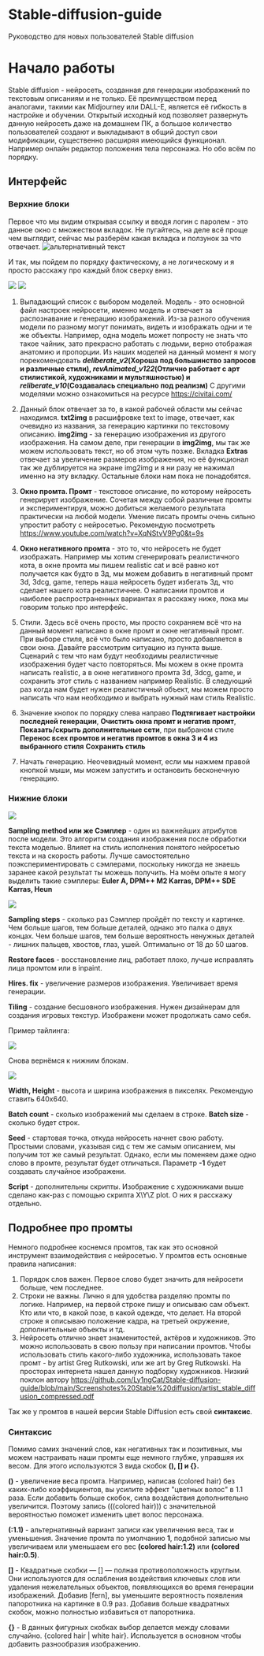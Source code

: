 # Stable-diffusion-guide
Руководство для новых пользователей Stable diffusion

# Начало работы

Stable diffusion - нейросеть, созданная для генерации изображений по текстовым описаниям и не только. Её преимуществом перед аналогами, такими как Midjourney или DALL-E, является её гибкость в настройке и обучении. Открытый исходный код позволяет развернуть данную нейросеть даже на домашнем ПК, а большое количество пользователей создают и выкладывают в общий доступ свои модификации, существенно расширяя имеющийся функционал. Например онлайн редактор положения тела персонажа. Но обо всём по порядку.

## Интерфейс

### Верхние блоки

Первое что мы видим открывая ссылку и вводя логин с паролем - это данное окно с множеством вкладок. Не пугайтесь, на деле всё проще чем выглядит, сейчас мы разберём какая вкладка и ползунок за что отвечает.
<img src="Screenshotes Stable diffusion/Снимок экрана 2023-06-19 083047.png" alt="альтернативный текст">

И так, мы пойдем по порядку фактическому, а не логическому и я просто расскажу про каждый блок сверху вниз.

<img src="Screenshotes Stable diffusion/Верхняя панель.png">
<img src="Screenshotes Stable diffusion/Верхняя панель2.png">

1. Выпадающий список с выбором моделей. Модель - это основной файл настроек нейросети, именно модель и отвечает за распознавание и генерацию изображений. Из-за разного обучения модели по разному могут понимать, видеть и изображать одни и те же объекты. Например, одна модель может попросту не знать что такое чайник, зато прекрасно работать с людьми, верно отображая анатомию и пропорции. Из наших моделей на данный момент я могу порекомендовать **_deliberate_v2_(Хороша под большинство запросов и различные стили), _revAnimated_v122_(Отлично работает с арт стилистикой, художниками и мультяшностью) и _reliberate_v10_(Создавалась специально под реализм)** С другими моделями можно ознакомиться на ресурсе https://civitai.com/

2. Данный блок отвечает за то, в какой рабочей области мы сейчас находимся. **txt2img** в расшифровке text to image, отвечает, как очевидно из названия, за генерацию картинки по текстовому описанию. **img2img** - за генерацию изображения из другого изображения. На самом деле, при генерации в **img2img**, мы так же можем использовать текст, но об этом чуть позже. Вкладка **Extras** отвечает за увеличение размеров изображения, но её функционал так же дублируется на экране img2img и я ни разу не нажимал именно на эту вкладку. Остальные блоки нам пока не понадобятся.

3. **Окно промта. Промт** - текстовое описание, по которому нейросеть генерирует изображение. Сочетая между собой различные промты и экспериментируя, можно добиться желаемого результата практически на любой модели. Умение писать промты очень сильно упростит работу с нейросетью. Рекомендую посмотреть https://www.youtube.com/watch?v=XqNStvV9Pg0&t=9s

4. **Окно негативного промта** - это то, что нейросеть не будет изображать. Например мы хотим сгенерировать реалистичного кота, в окне промта мы пишем realistic cat и всё равно кот получается как будто в 3д, мы можем добавить в негативный промт 3d, 3dcg, game, теперь наша нейросеть будет избегать 3д, что сделает нашего кота реалистичнее. О написании промтов и наиболее распространенных вариантах я расскажу ниже, пока мы говорим только про интерфейс.

5. Стили. Здесь всё очень просто, мы просто сохраняем всё что на данный момент написано в окне промт и окне негативный промт. При выборе стиля, всё что было написано, просто добавляется в свои окна. Давайте рассмотрим ситуацию из пункта выше. Сценарий с тем что нам будут необходимы реалистичные изображения будет часто повторяться. Мы можем в окне промта написать realistic, а в окне негативного промта 3d, 3dcg, game, и сохранить этот стиль с названием например Realistic. В следующий раз когда нам будет нужен реалистичный объект, мы можем просто написать что нам необходимо и выбрать нужный нам стиль Realistic.

6. Значение кнопок по порядку слева направо **Подтягивает настройки последней генерации**, **Очистить окна промт и негатив промт**, **Показать/скрыть дополнительные сети**, при выбраном стиле **Перенос всех промтов и негатив промтов в окна 3 и 4 из выбранного стиля** **Сохранить стиль**

7. Начать генерацию. Неочевидный момент, если мы нажмем правой кнопкой мыши, мы можем запустить и остановить бесконечную генерацию.

### Нижние блоки

<img src="Screenshotes Stable diffusion/Нижняя панель.png">

**Sampling method или же Сэмплер** - один из важнейших атрибутов после модели. Это алгоритм создания изображения после обработки текста моделью. Влияет на стиль исполнения понятого нейросетью текста и на скорость работы. Лучше самостоятельно поэкспериментировать с сэмлерами, поскольку никогда не знаешь заранее какой результат ты можешь получить.
На моём опыте я могу выделить такие сэмплеры:
**Euler A, DPM++ M2 Karras, DPM++ SDE Karras, Heun**

<img src="Screenshotes Stable diffusion/Сравнение сэмлеров.png">

**Sampling steps** - сколько раз Сэмплер пройдёт по тексту и картинке. Чем больше шагов, тем больше деталей, однако это палка о двух концах. Чем больше шагов, тем больше вероятность ненужных деталей - лишних пальцев, хвостов, глаз, ушей. Оптимально от 18 до 50 шагов.

**Restore faces** - восстановление лиц, работает плохо, лучше исправлять лица промтом или в inpaint.

**Hires. fix** - увеличение размеров изображения. Увеличивает время генерации.

**Tiling** - создание бесшовного изображения. Нужен дизайнерам для создания игровых текстур. Изображени может продолжать само себя.

Пример тайлинга:

<img src="Screenshotes Stable diffusion/Бесшовная текстура.png">

Снова вернёмся к нижним блокам.

<img src="Screenshotes Stable diffusion/Нижняя панель2.png">

**Width, Height** - высота и ширина изображения в пикселях. Рекомендую ставить 640x640.

**Batch count**  - сколько изображений мы сделаем в строке.
**Batch size** - сколько будет строк.

**Seed** - стартовая точка, откуда нейросеть начнет свою работу. Простыми словами, указывая сид с тем же самым описанием, мы получим тот же самый результат. Однако, если мы поменяем даже одно слово в промте, результат будет отличаться. Параметр **-1** будет создавать случайное изображени.

**Script** - дополнительны скрипты. Изображение с художниками выше сделано как-раз с помощью скрипта X\Y\Z plot. О них я расскажу отдельно.

## Подробнее про промты

Немного подробнее коснемся промтов, так как это основной инструмент взаимодействия с нейросетью. У промтов есть основные правила написания:
1. Порядок слов важен. Первое слово будет значить для нейросети больше, чем последнее.
2. Строки не важны. Лично я для удобства разделяю промты по логике. Например, на первой строке пишу и описываю сам объект. Кто или что, в какой позе, в какой одежде, что делает. На второй строке я описываю положение кадра, на третьей окружение, дополнительные объекты и тд.
3. Нейросеть отлично знает знаменитостей, актёров и художников. Это можно использовать в свою пользу при написании промтов. Чтобы использовать стиль какого-либо художника, использовать такое промт - by artist Greg Rutkowski, или же art by Greg Rutkowski. На просторах интернета нашел данную подборку художников. Низкий поклон автору https://github.com/Ly1ngCat/Stable-diffusion-guide/blob/main/Screenshotes%20Stable%20diffusion/artist_stable_diffusion_compressed.pdf

Так же у промтов в нашей версии Stable Diffusion есть свой **синтаксис**.

### Синтаксис

Помимо самих значений слов, как негативных так и позитивных, мы можем настраивать наши промты еще немного глубже, управшяя их весом. Для этого используются 3 вида скобок **(), [] и {}.**

**()** - увеличение веса промта. Например, написав (colored hair) без каких-либо коэффициентов, вы усилите эффект "цветных волос" в 1.1 раза. Если добавить больше скобок, сила воздействия дополнительно увеличится. Поэтому запись (((colored hair))) с значительной вероятностью поможет изменить цвет волос персонажа.

**(:1.1)** - альтернативный вариант записи как увеличения веса, так и уменьшения. Значение промта по умолчанию **1**, подобной записью мы увеличиваем или уменьшаем его вес **(colored hair:1.2)** или **(colored hair:0.5)**.

**[]** - Квадратные скобки — [] — полная противоположность круглым. Они используются для ослабления воздействия ключевых слов или удаления нежелательных объектов, появляющихся во время генерации изображений. Добавив [fern], вы уменьшите вероятность появления папоротника на картинке в 0.9 раз. Добавив больше квадратных скобок, можно полностью избавиться от папоротника.

**{}** - В данных фигурных скобках выбор делается между словами случайно. {colored hair | white hair}. Используется в основном чтобы добавить разнообразия изображению.
